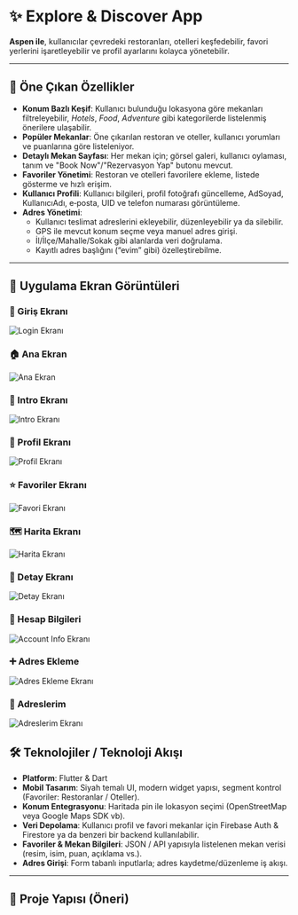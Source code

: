 # ✨ Explore & Discover App

**Aspen ile**, kullanıcılar çevredeki restoranları, otelleri keşfedebilir, favori yerlerini işaretleyebilir ve profil ayarlarını kolayca yönetebilir.

---

## 🚀 Öne Çıkan Özellikler

- **Konum Bazlı Keşif**: Kullanıcı bulunduğu lokasyona göre mekanları filtreleyebilir, *Hotels*, *Food*, *Adventure* gibi kategorilerde listelenmiş önerilere ulaşabilir.  
- **Popüler Mekanlar**: Öne çıkarılan restoran ve oteller, kullanıcı yorumları ve puanlarına göre listeleniyor.
- **Detaylı Mekan Sayfası**: Her mekan için; görsel galeri, kullanıcı oylaması, tanım ve "Book Now"/"Rezervasyon Yap" butonu mevcut.
- **Favoriler Yönetimi**: Restoran ve otelleri favorilere ekleme, listede gösterme ve hızlı erişim.
- **Kullanıcı Profili**: Kullanıcı bilgileri, profil fotoğrafı güncelleme, AdSoyad, KullanıcıAdı, e‑posta, UID ve telefon numarası görüntüleme.
- **Adres Yönetimi**:
  - Kullanıcı teslimat adreslerini ekleyebilir, düzenleyebilir ya da silebilir.
  - GPS ile mevcut konum seçme veya manuel adres girişi.
  - İl/İlçe/Mahalle/Sokak gibi alanlarda veri doğrulama.
  - Kayıtlı adres başlığını (“evim” gibi) özelleştirebilme.

---

## 📸 Uygulama Ekran Görüntüleri

### 🔐 Giriş Ekranı
![Login Ekranı](screenshots/loginEkran.png)

### 🏠 Ana Ekran
![Ana Ekran](screenshots/anaEkran.png)

### 🚀 Intro Ekranı
![Intro Ekranı](screenshots/introEkran.png)

### 👤 Profil Ekranı
![Profil Ekranı](screenshots/profilEkran.png)

### ⭐ Favoriler Ekranı
![Favori Ekranı](screenshots/favoriteEkran.png)

### 🗺️ Harita Ekranı
![Harita Ekranı](screenshots/haritaEkrani.png)

### 📝 Detay Ekranı
![Detay Ekranı](screenshots/detayEkran.png)

### 🧾 Hesap Bilgileri
![Account Info Ekranı](screenshots/accountInfoEkran.png)

### ➕ Adres Ekleme
![Adres Ekleme Ekranı](screenshots/adresEklemeEkrani.png)

### 📍 Adreslerim
![Adreslerim Ekranı](screenshots/adreslerimEkran.png)


## 🛠️ Teknolojiler / Teknoloji Akışı

- **Platform**: Flutter & Dart
- **Mobil Tasarım**: Siyah temalı UI, modern widget yapısı, segment kontrol (Favoriler: Restoranlar / Oteller).
- **Konum Entegrasyonu**: Haritada pin ile lokasyon seçimi (OpenStreetMap veya Google Maps SDK vb).
- **Veri Depolama**: Kullanıcı profil ve favori mekanlar için Firebase Auth & Firestore ya da benzeri bir backend kullanılabilir.
- **Favoriler & Mekan Bilgileri**: JSON / API yapısıyla listelenen mekan verisi (resim, isim, puan, açıklama vs.).
- **Adres Girişi**: Form tabanlı inputlarla; adres kaydetme/düzenleme iş akışı.

---

## 📂 Proje Yapısı (Öneri)

